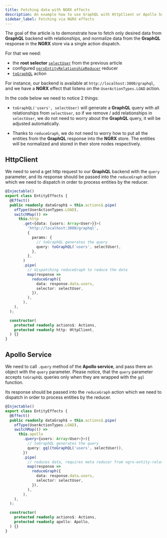 ```yaml
---
title: Fetching data with NGRX effects
description: An example how to use GraphQL with HttpClient or Apollo Service in Angular and NGRX applications
sidebar_label: Fetching via NGRX effects
---
```


The goal of the article is to demonstrate how to fetch only desired data from **GraphQL** backend with relationships,
and normalize data from the **GraphQL** response in the **NGRX** store via a single action dispatch. 

For that we need:

- the **root selector** [`selectUser`](quick.md) from the previous article
- configured [`ngrxEntityRelationshipReducer`](../../normalization/reducer.md) reducer
- [`toGraphQL`](../../normalization/graph.md) action

For instance, our backend is available at `http://localhost:3000/graphql`,
and we have a **NGRX** effect that listens on the `UserActionTypes.LOAD` action.

In the code below we need to notice 2 things:

- `toGraphQL('users', selectUser)` will generate a **GraphQL** query with all relationships from `selectUser`,
  so if we remove / add relationships in `selectUser`, we do not need to worry about the **GraphQL** query,
  it will be adjusted automatically.

- Thanks to `reduceGraph`, we do not need to worry how to put all the entities from the **GraphQL** response into the **NGRX** store.
  The entities will be normalized and stored in their store nodes respectively.

## HttpClient

We need to send a get http request to our **GraphQL** backend with the `query` parameter,
and its response should be passed into the `reduceGraph` action which we need to dispatch in order to process entities by the reducer.

```ts
@Injectable()
export class EntityEffects {
  @Effect()
  public readonly dataGraph$ = this.actions$.pipe(
    ofType(UserActionTypes.LOAD),
    switchMap(() =>
      this.http
        .get<{data: {users: Array<User>}}>(
          'http://localhost:3000/graphql',
          {
            params: {
              // toGraphQL generates the query
              query: toGraphQL('users', selectUser),
            },
          },
        )
        .pipe(
          // dispatching reduceGraph to reduce the data
          map(response =>
            reduceGraph({
              data: response.data.users,
              selector: selectUser,
            }),
          ),
        ),
    ),
  );

  constructor(
    protected readonly actions$: Actions,
    protected readonly http: HttpClient,
  ) {}
}
```

## Apollo Service

We need to call `.query` method of the **Apollo service**,
and pass there an object with the `query` parameter.
Please notice, that the `query` parameter accepts `toGraphQL` queries only when they are wrapped with the `gql` function. 

Its response should be passed into the `reduceGraph` action which we need to dispatch in order to process entities by the reducer.

```ts
@Injectable()
export class EntityEffects {
  @Effect()
  public readonly dataGraph$ = this.actions$.pipe(
    ofType(UserActionTypes.LOAD),
    switchMap(() =>
      this.apollo
        .query<{users: Array<User>}>({
          // toGraphQL generates the query
          query: gql(toGraphQL('users', selectUser)),
        })
        .pipe(
          // reduces data, requires meta reducer from ngrx-entity-relationship.
          map(response =>
            reduceGraph({
              data: response.data.users,
              selector: selectUser,
            }),
          ),
        ),
    ),
  );

  constructor(
    protected readonly actions$: Actions,
    protected readonly apollo: Apollo,
  ) {}
}
```
